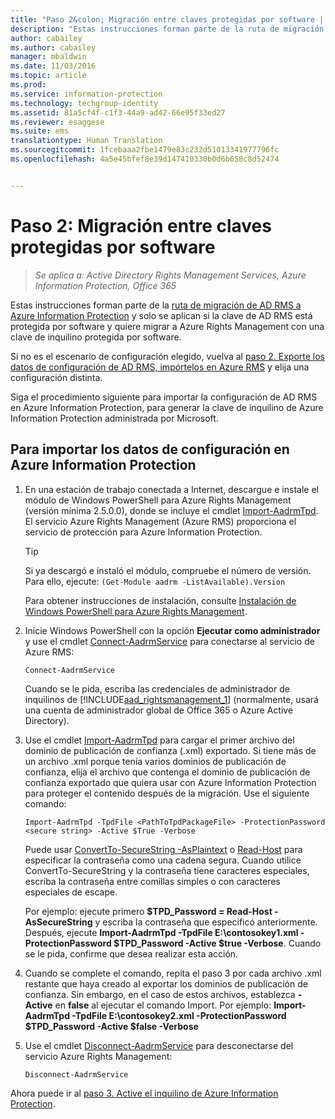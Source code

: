 ```yaml
---
title: "Paso 2&colon; Migración entre claves protegidas por software | Azure Information Protection"
description: "Estas instrucciones forman parte de la ruta de migración de AD RMS a Azure Information Protection y solo se aplican si la clave de AD RMS está protegida por software y quiere migrar a Azure Rights Management con una clave de inquilino protegida por software."
author: cabailey
ms.author: cabailey
manager: mbaldwin
ms.date: 11/03/2016
ms.topic: article
ms.prod: 
ms.service: information-protection
ms.technology: techgroup-identity
ms.assetid: 81a5cf4f-c1f3-44a9-ad42-66e95f33ed27
ms.reviewer: esaggese
ms.suite: ems
translationtype: Human Translation
ms.sourcegitcommit: 1fcebaaa2fbe1479e83c232d51013341977796fc
ms.openlocfilehash: 4a5e45bfef8e39d147410330b0d6b658c8d52474


---
```



# <a name="step-2-softwareprotected-key-to-softwareprotected-key-migration"></a>Paso 2: Migración entre claves protegidas por software

>*Se aplica a: Active Directory Rights Management Services, Azure Information Protection, Office 365*


Estas instrucciones forman parte de la [ruta de migración de AD RMS a Azure Information Protection](migrate-from-ad-rms-to-azure-rms.md) y solo se aplican si la clave de AD RMS está protegida por software y quiere migrar a Azure Rights Management con una clave de inquilino protegida por software. 

Si no es el escenario de configuración elegido, vuelva al [paso 2. Exporte los datos de configuración de AD RMS, impórtelos en Azure RMS](migrate-from-ad-rms-phase1.md#step-2-export-configuration-data-from-ad-rms-and-import-it-to-azure-information-protection) y elija una configuración distinta.

Siga el procedimiento siguiente para importar la configuración de AD RMS en Azure Information Protection, para generar la clave de inquilino de Azure Information Protection administrada por Microsoft.

## <a name="to-import-the-configuration-data-to-azure-information-protection"></a>Para importar los datos de configuración en Azure Information Protection

1.  En una estación de trabajo conectada a Internet, descargue e instale el módulo de Windows PowerShell para Azure Rights Management (versión mínima 2.5.0.0), donde se incluye el cmdlet [Import-AadrmTpd](http://msdn.microsoft.com/library/azure/dn857523.aspx). El servicio Azure Rights Management (Azure RMS) proporciona el servicio de protección para Azure Information Protection.

    > [!TIP]
    > Si ya descargó e instaló el módulo, compruebe el número de versión. Para ello, ejecute: `(Get-Module aadrm -ListAvailable).Version`

    Para obtener instrucciones de instalación, consulte [Instalación de Windows PowerShell para Azure Rights Management](../deploy-use/install-powershell.md).

2.  Inicie Windows PowerShell con la opción **Ejecutar como administrador** y use el cmdlet [Connect-AadrmService](http://msdn.microsoft.com/library/azure/dn629415.aspx) para conectarse al servicio de Azure RMS:

    ```
    Connect-AadrmService
    ```
    Cuando se le pida, escriba las credenciales de administrador de inquilinos de [!INCLUDE[aad_rightsmanagement_1](../includes/aad_rightsmanagement_1_md.md)] (normalmente, usará una cuenta de administrador global de Office 365 o Azure Active Directory).

3.  Use el cmdlet [Import-AadrmTpd](http://msdn.microsoft.com/library/azure/dn857523.aspx) para cargar el primer archivo del dominio de publicación de confianza (.xml) exportado. Si tiene más de un archivo .xml porque tenía varios dominios de publicación de confianza, elija el archivo que contenga el dominio de publicación de confianza exportado que quiera usar con Azure Information Protection para proteger el contenido después de la migración. Use el siguiente comando:

    ```
    Import-AadrmTpd -TpdFile <PathToTpdPackageFile> -ProtectionPassword <secure string> -Active $True -Verbose
    ```
    Puede usar [ConvertTo-SecureString -AsPlaintext](https://technet.microsoft.com/library/hh849818.aspx) o [Read-Host](https://technet.microsoft.com/library/hh849945.aspx) para especificar la contraseña como una cadena segura. Cuando utilice ConvertTo-SecureString y la contraseña tiene caracteres especiales, escriba la contraseña entre comillas simples o con caracteres especiales de escape.
    
    Por ejemplo: ejecute primero **$TPD_Password = Read-Host -AsSecureString** y escriba la contraseña que especificó anteriormente. Después, ejecute **Import-AadrmTpd -TpdFile E:\contosokey1.xml -ProtectionPassword $TPD_Password -Active $true -Verbose**. Cuando se le pida, confirme que desea realizar esta acción.
    
4.  Cuando se complete el comando, repita el paso 3 por cada archivo .xml restante que haya creado al exportar los dominios de publicación de confianza. Sin embargo, en el caso de estos archivos, establezca **-Active** en **false** al ejecutar el comando Import. Por ejemplo: **Import-AadrmTpd -TpdFile E:\contosokey2.xml -ProtectionPassword $TPD_Password -Active $false -Verbose**

5.  Use el cmdlet [Disconnect-AadrmService](http://msdn.microsoft.com/library/azure/dn629416.aspx) para desconectarse del servicio Azure Rights Management:

    ```
    Disconnect-AadrmService
    ```


Ahora puede ir al [paso 3. Active el inquilino de Azure Information Protection](migrate-from-ad-rms-phase1.md#step-3-activate-your-azure-information-protection-tenant).





<!--HONumber=Nov16_HO1-->


